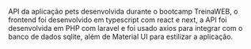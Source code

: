API da aplicação pets desenvolvida durante o bootcamp TreinaWEB, o frontend foi desenvolvido em typescript com react e next, a API foi desenvolvida em PHP com laravel e foi usado axios para integrar com o banco de dados sqlite, além de Material UI para estilizar a aplicação.
